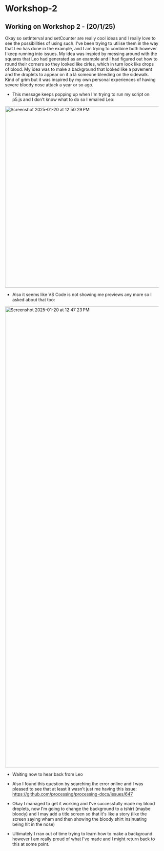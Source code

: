 # Workshop-2

## Working on Workshop 2 - (20/1/25)
Okay so setInterval and setCounter are really cool ideas and I really love to see the possibilities of using such. I've been trying to utilise them in the way that Leo has done in the example, and I am trying to combine both however I keep running into issues. My idea was inspied by messing around with the squares that Leo had generated as an example and I had figured out how to round their corners so they looked like cirles, which in turn look like drops of blood. My idea was to make a background that looked like a pavement and the droplets to appear on it a lá someone bleeding on the sidewalk. Kind of grim but it was inspired by my own personal experiences of having severe bloody nose attack a year or so ago.
- This message keeps popping up when I'm trying to run my script on p5.js and I don't know what to do so I emailed Leo:

<img width="595" alt="Screenshot 2025-01-20 at 12 50 29 PM" src="https://github.com/user-attachments/assets/05bce5ec-f41d-4926-ba36-f653c730b804" />

- Also it seems like VS Code is not showing me previews any more so I asked about that too:
  
<img width="1512" alt="Screenshot 2025-01-20 at 12 47 23 PM" src="https://github.com/user-attachments/assets/9ef20191-532a-4ba4-a870-5cf352f8f182" />

- Waiting now to hear back from Leo
- Also I found this question by searching the error online and I was pleased to see that at least it wasn't just me having this issue:
https://github.com/processing/processing-docs/issues/647

- Okay I managed to get it working and I've successfully made my blood droplets, now I'm going to change the background to a tshirt (maybe bloody) and I may add a title screen so that it's like a story (like the screen saying wham and then showing the bloody shirt insinuating being hit in the nose)
- Ultimately I rran out of time trying to learn how to make a background however I am really proud of what I've made and I might return back to this at some point.


